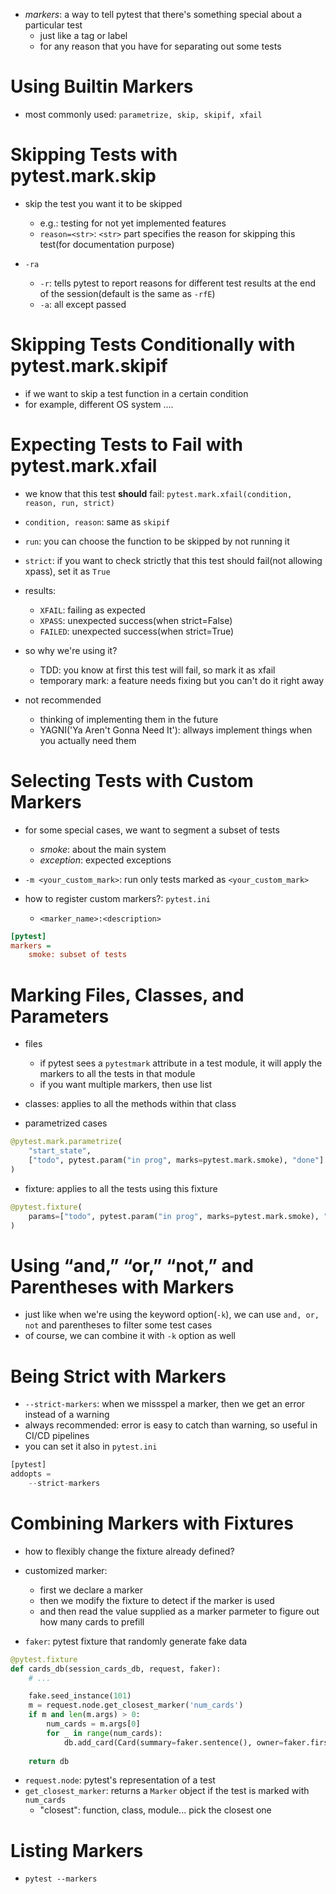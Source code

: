 - *markers*: a way to tell pytest that there's something special about a particular test
    - just like a tag or label
    - for any reason that you have for separating out some tests

# Using Builtin Markers
- most commonly used: `parametrize, skip, skipif, xfail`

# Skipping Tests with pytest.mark.skip
- skip the test you want it to be skipped
    - e.g.: testing for not yet implemented features
    - `reason=<str>`: `<str>` part specifies the reason for skipping this test(for documentation purpose)

-  `-ra`
    - `-r`: tells pytest to report reasons for different test results at the end of the session(default is the same as `-rfE`)
    - `-a`: all except passed

# Skipping Tests Conditionally with pytest.mark.skipif
- if we want to skip a test function in a certain condition
- for example, different OS system ....

# Expecting Tests to Fail with pytest.mark.xfail
- we know that this test **should** fail: `pytest.mark.xfail(condition, reason, run, strict)`
- `condition, reason`: same as `skipif`
- `run`: you can choose the function to be skipped by not running it
- `strict`: if you want to check strictly that this test should fail(not allowing xpass), set it as `True`

- results:
    - `XFAIL`: failing as expected
    - `XPASS`: unexpected success(when strict=False)
    - `FAILED`: unexpected success(when strict=True)

- so why we're using it?
    - TDD: you know at first this test will fail, so mark it as xfail
    - temporary mark: a feature needs fixing but you can't do it right away

- not recommended
    - thinking of implementing them in the future
    - YAGNI('Ya Aren't Gonna Need It'): allways implement things when you actually need them

# Selecting Tests with Custom Markers
- for some special cases, we want to segment a subset of tests
    - *smoke*: about the main system
    - *exception*: expected exceptions

- `-m <your_custom_mark>`: run only tests marked as `<your_custom_mark>`
- how to register custom markers?: `pytest.ini`
    - `<marker_name>:<description>`

```ini
[pytest]
markers = 
    smoke: subset of tests
```

# Marking Files, Classes, and Parameters
- files
    - if pytest sees a `pytestmark` attribute in a test module, it will apply the markers to 
      all the tests in that module
    - if you want multiple markers, then use list

- classes: applies to all the methods within that class

- parametrized cases

```py
@pytest.mark.parametrize(
    "start_state",
    ["todo", pytest.param("in prog", marks=pytest.mark.smoke), "done"]
)
```

- fixture: applies to all the tests using this fixture

```py
@pytest.fixture(
    params=["todo", pytest.param("in prog", marks=pytest.mark.smoke), "done"]
)
```

# Using “and,” “or,” “not,” and Parentheses with Markers
- just like when we're using the keyword option(`-k`), we can use `and, or, not` and parentheses to
  filter some test cases
- of course, we can combine it with `-k` option as well

# Being Strict with Markers
- `--strict-markers`: when we missspel a marker, then we get an error instead of a warning
- always recommended: error is easy to catch than warning, so useful in CI/CD pipelines
- you can set it also in `pytest.ini`

```py
[pytest]
addopts = 
    --strict-markers
```

# Combining Markers with Fixtures
- how to flexibly change the fixture already defined?
- customized marker:
    - first we declare a marker
    - then we modify the fixture to detect if the marker is used
    - and then read the value supplied as a marker parmeter to figure out how many cards to prefill

- `faker`: pytest fixture that randomly generate fake data

```py
@pytest.fixture
def cards_db(session_cards_db, request, faker):
    # ...

    fake.seed_instance(101)
    m = request.node.get_closest_marker('num_cards')
    if m and len(m.args) > 0:
        num_cards = m.args[0]
        for _ in range(num_cards):
            db.add_card(Card(summary=faker.sentence(), owner=faker.first_name()))
    
    return db
```

- `request.node`: pytest's representation of a test
- `get_closest_marker`: returns a `Marker` object if the test is marked with `num_cards`
    - "closest": function, class, module... pick the closest one

# Listing Markers
- `pytest --markers`
